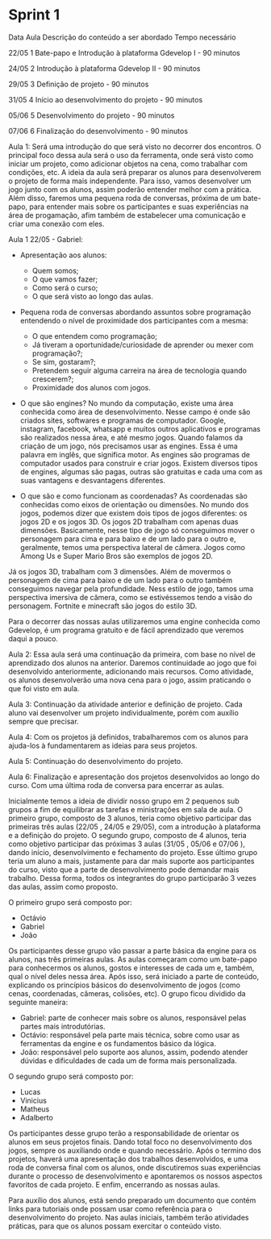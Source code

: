 # Sprint 1


Data	Aula	Descrição do conteúdo a ser abordado	Tempo necessário

22/05	1 Bate-papo e Introdução à plataforma Gdevelop I - 90 minutos

24/05	2	Introdução à plataforma Gdevelop II - 90 minutos

29/05	3	Definição de projeto - 90 minutos

31/05	4	Início ao desenvolvimento do projeto - 90 minutos

05/06	5	Desenvolvimento do projeto - 90 minutos

07/06	6	Finalização do desenvolvimento - 90 minutos


Aula 1: Será uma introdução do que será visto no decorrer dos encontros. O principal foco dessa aula será o uso da ferramenta, onde será visto como iniciar um projeto, como adicionar objetos na cena, como trabalhar com condições, etc. A ideia da aula será preparar os alunos para desenvolverem o projeto de forma mais independente. Para isso, vamos desenvolver um jogo junto com os alunos, assim poderão entender melhor com a prática. Além disso, faremos uma pequena roda de conversas, próxima de um bate-papo, para entender mais sobre os participantes e suas experiências na área de progamação, afim também de estabelecer uma comunicação e criar uma conexão com eles.

Aula 1 22/05 - Gabriel:

 - Apresentação aos alunos:
     - Quem somos;
     - O que vamos fazer;
     - Como será o curso;
     - O que será visto ao longo das aulas.

 - Pequena roda de conversas abordando assuntos sobre programação entendendo o nível de proximidade dos participantes com a mesma:
 
     - O que entendem como programação;
     - Já tiveram a oportunidade/curiosidade de aprender ou mexer com programação?;
     - Se sim, gostaram?;
     - Pretendem seguir alguma carreira na área de tecnologia quando crescerem?;
     - Proximidade dos alunos com jogos.
        
  - O que são engines? 
No mundo da computação, existe uma área conhecida como área de desenvolvimento. Nesse campo é onde são criados sites, softwares e programas de computador. Google, instagram, facebook, whatsapp e muitos outros aplicativos e programas são realizados nessa área, e até mesmo jogos. Quando falamos da criação de um jogo, nós precisamos usar as engines. Essa é uma palavra em inglês, que significa motor. As engines são programas de computador usados para construir e criar jogos. Existem diversos tipos de engines, algumas são pagas, outras são gratuitas e cada uma com as suas vantagens e desvantagens diferentes.

  - O que são e como funcionam as coordenadas?
As coordenadas são conhecidas como eixos de orientação ou dimensões. No mundo dos jogos, podemos dizer que existem dois tipos de jogos diferentes: os jogos 2D e os jogos 3D. Os jogos 2D trabalham com apenas duas dimensões. Basicamente, nesse tipo de jogo só conseguimos mover o personagem para cima e para baixo e de um lado para o outro e, geralmente, temos uma perspectiva lateral de câmera. Jogos como Among Us e Super Mario Bros são exemplos de jogos 2D.

Já os jogos 3D, trabalham com 3 dimensões. Além de movermos o personagem de cima para baixo e de um lado para o outro também conseguimos navegar pela profundidade. Ness estilo de jogo, tamos uma perspectiva imersiva de câmera, como se estivéssemos tendo a visão do personagem. Fortnite e minecraft são jogos do estilo 3D.
  
Para o decorrer das nossas aulas utilizaremos uma engine conhecida como Gdevelop, é um programa gratuito e de fácil aprendizado que veremos daqui a pouco.

Aula 2: Essa aula será uma continuação da primeira, com base no nível de aprendizado dos alunos na anterior. Daremos continuidade ao jogo que foi desenvolvido anteriormente, adicionando mais recursos. Como atividade, os alunos desenvolverão uma nova cena para o jogo, assim praticando o que foi visto em aula.

Aula 3: Continuação da atividade anterior e definição de projeto. Cada aluno vai desenvolver um projeto individualmente, porém com auxílio sempre que precisar. 

Aula 4: Com os projetos já definidos, trabalharemos com os alunos para ajuda-los à fundamentarem as ideias para seus projetos. 

Aula 5: Continuação do desenvolvimento do projeto.

Aula 6: Finalização e apresentação dos projetos desenvolvidos ao longo do curso. Com uma última roda de conversa para encerrar as aulas.

Inicialmente temos a ideia de dividir nosso grupo em 2 pequenos sub grupos a fim de equilibrar as tarefas e ministrações em sala de aula. O primeiro grupo, composto de 3 alunos, teria como objetivo participar das primeiras três aulas (22/05 , 24/05 e 29/05), com a introdução à plataforma e a definição do projeto. O segundo grupo, composto de 4 alunos, teria como objetivo participar das próximas 3 aulas (31/05 , 05/06 e 07/06 ), dando início, desenvolvimento e fechamento do projeto. Esse último grupo teria um aluno a mais, justamente para dar mais suporte aos participantes do curso, visto que a parte de desenvolvimento pode demandar mais trabalho. Dessa forma,  todos os integrantes do grupo participarão 3 vezes das aulas, assim como proposto.

O primeiro grupo será composto por:
- Octávio
- Gabriel
- João

Os participantes desse grupo vão passar a parte básica da engine para os alunos, nas três primeiras aulas. As aulas começaram como um bate-papo para conhecermos os alunos, gostos e interesses de cada um e, também, qual o nível deles nessa área. Após isso, será iniciado a parte de conteúdo, explicando os princípios básicos do desenvolvimento de jogos (como cenas, coordenadas, câmeras, colisões, etc).
O grupo ficou dividido da seguinte maneira: 
- Gabriel: parte de conhecer mais sobre os alunos, responsável pelas partes mais introdutórias.
- Octávio: responsável pela parte mais técnica, sobre como usar as ferramentas da engine e os fundamentos básico da lógica.
- João: responsável pelo suporte aos alunos, assim, podendo atender dúvidas e dificuldades de cada um de forma mais personalizada.

O segundo grupo será composto por: 
- Lucas
- Vinicius
- Matheus
- Adalberto

Os participantes desse grupo terão a responsabilidade de orientar os alunos em seus projetos finais. Dando total foco no desenvolvimento dos jogos, sempre os auxiliando onde e quando necessário. Após o termino dos projetos, haverá uma apresentação dos trabalhos desenvolvidos, e uma roda de conversa final com os alunos, onde discutiremos suas experiências durante o processo de desenvolvimento e apontaremos os nossos aspectos favoritos de cada projeto. E enfim, encerrando as nossas aulas.

Para auxílio dos alunos, está sendo preparado um documento que contém links para tutoriais onde possam usar como referência para o desenvolvimento do projeto. 
Nas aulas iniciais, também terão atividades práticas, para que os alunos possam exercitar o conteúdo visto.

